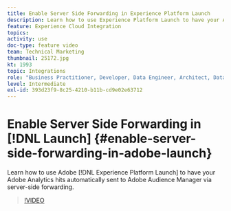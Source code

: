 ```yaml
---
title: Enable Server Side Forwarding in Experience Platform Launch
description: Learn how to use Experience Platform Launch to have your Adobe Analytics hits automatically sent to Adobe Audience Manager via server-side forwarding. 
feature: Experience Cloud Integration
topics: 
activity: use
doc-type: feature video
team: Technical Marketing
thumbnail: 25172.jpg
kt: 1993
topic: Integrations
role: "Business Practitioner, Developer, Data Engineer, Architect, Data Architect, Administrator, Leader"
level: Intermediate
exl-id: 393d23f9-8c25-4210-b11b-cd9e02e63712
---
```

# Enable Server Side Forwarding in [!DNL Launch] {#enable-server-side-forwarding-in-adobe-launch}

Learn how to use Adobe [!DNL Experience Platform Launch] to have your Adobe Analytics hits automatically sent to Adobe Audience Manager via server-side forwarding.

>[!VIDEO](https://video.tv.adobe.com/v/25172?quality=12)
